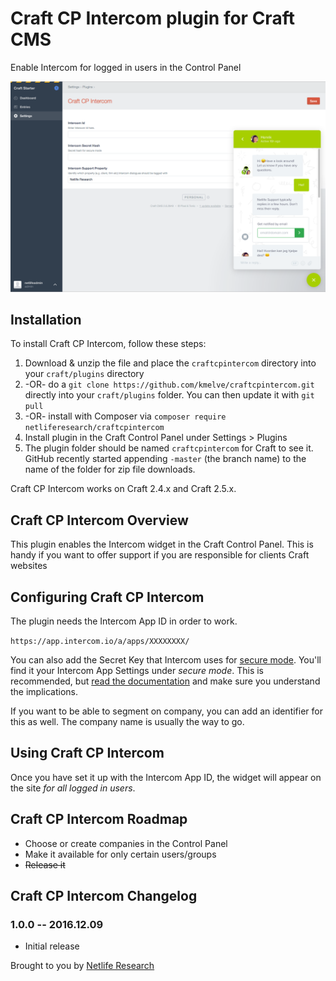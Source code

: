 # Craft CP Intercom plugin for Craft CMS

Enable Intercom for logged in users in the Control Panel

![](./resources/screenshots/screenshot.png)

## Installation

To install Craft CP Intercom, follow these steps:

1. Download & unzip the file and place the `craftcpintercom` directory into your `craft/plugins` directory
2.  -OR- do a `git clone https://github.com/kmelve/craftcpintercom.git` directly into your `craft/plugins` folder.  You can then update it with `git pull`
3.  -OR- install with Composer via `composer require netliferesearch/craftcpintercom`
4. Install plugin in the Craft Control Panel under Settings > Plugins
5. The plugin folder should be named `craftcpintercom` for Craft to see it.  GitHub recently started appending `-master` (the branch name) to the name of the folder for zip file downloads.

Craft CP Intercom works on Craft 2.4.x and Craft 2.5.x.

## Craft CP Intercom Overview

This plugin enables the Intercom widget in the Craft Control Panel. This is handy if you want to offer support if you are responsible for
clients Craft websites

## Configuring Craft CP Intercom

The plugin needs the Intercom App ID in order to work.

`https://app.intercom.io/a/apps/XXXXXXXX/`

You can also add the Secret Key that Intercom uses for [secure mode](). You'll find it your Intercom App Settings under _secure mode_. This is recommended, but [read the documentation](https://docs.intercom.com/configure-intercom-for-your-product-or-site/staying-secure/enable-secure-mode-on-your-web-product) and make sure you understand the implications.

If you want to be able to segment on company, you can add an identifier for this as well. The company name is usually the way to go.

## Using Craft CP Intercom

Once you have set it up with the Intercom App ID, the widget will appear on the site _for all logged in users_.

## Craft CP Intercom Roadmap

* Choose or create companies in the Control Panel
* Make it available for only certain users/groups
* ~~Release it~~

## Craft CP Intercom Changelog

### 1.0.0 -- 2016.12.09

* Initial release

Brought to you by [Netlife Research](https://github.com/netliferesearch)
